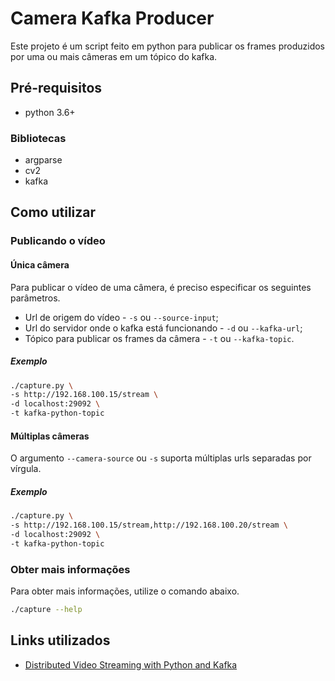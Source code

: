 # Camera Kafka Producer

Este projeto é um script feito em python para publicar os frames produzidos por uma ou mais câmeras em um tópico do kafka.

## Pré-requisitos

* python 3.6+

### Bibliotecas

* argparse
* cv2
* kafka

## Como utilizar

### Publicando o vídeo

#### Única câmera

Para publicar o vídeo de uma câmera, é preciso especificar os seguintes parâmetros.

* Url de origem do vídeo - `-s` ou `--source-input`;
* Url do servidor onde o kafka está funcionando - `-d` ou `--kafka-url`;
* Tópico para publicar os frames da câmera - `-t` ou `--kafka-topic`.

##### Exemplo

```bash
./capture.py \
-s http://192.168.100.15/stream \
-d localhost:29092 \
-t kafka-python-topic
```

#### Múltiplas câmeras

O argumento `--camera-source` ou `-s` suporta múltiplas urls separadas por vírgula.

##### Exemplo

```bash
./capture.py \
-s http://192.168.100.15/stream,http://192.168.100.20/stream \
-d localhost:29092 \
-t kafka-python-topic
```

### Obter mais informações

Para obter mais informações, utilize o comando abaixo.

```bash
./capture --help
```

## Links utilizados

* [Distributed Video Streaming with Python and Kafka](https://medium.com/@kevin.michael.horan/distributed-video-streaming-with-python-and-kafka-551de69fe1dd)
